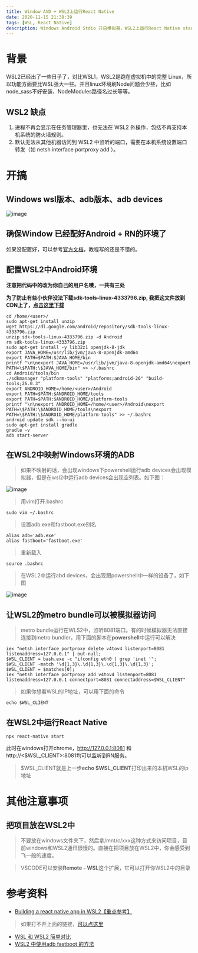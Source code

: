 ```yaml
---
title: Window AVD + WSL2上运行React Native
date: 2020-11-15 21:38:39
tags: [WSL, React Native]
description: Windows Android Stdio 开启模拟器，WSL2上运行React Native start
---
```


# 背景
WSL2已经出了一些日子了，对比WSL1，WSL2是跑在虚拟机中的完整 Linux，所以功能方面要比WSL强大一些。并且linux环境刷Node问题会少些，比如node_sass不好安装、NodeModules路径名过长等等。

## WSL2 缺点

1. 进程不再会显示在任务管理器里，也无法在 WSL2 外操作，包括不再支持本机系统的防火墙规则。
2. 默认无法从其他机器访问到 WSL2 中监听的端口，需要在本机系统设置端口转发（如 netsh interface portproxy add ）。

# 开搞

## Windows wsl版本、adb版本、adb devices
![image](https://static.gezichenshan.top/blog/wsl/1.png)

## 确保Window 已经配好Android + RN的环境了
如果没配置好，可以参考[官方文档](https://reactnative.cn/docs/getting-started.html)，教程写的还是不错的。

## 配置WSL2中Android环境
**注意把代码中的<user>改为你自己的用户名噢，一共有三处**

**为了防止有些小伙伴没法下载sdk-tools-linux-4333796.zip, 我把这文件放到CDN上了，[点击这里下载](https://static.gezichenshan.top/blog/wsl/sdk-tools-linux-4333796.zip)**

```
cd /home/<user>/
sudo apt-get install unzip
wget https://dl.google.com/android/repository/sdk-tools-linux-4333796.zip
unzip sdk-tools-linux-4333796.zip -d Android
rm sdk-tools-linux-4333796.zip
sudo apt-get install -y lib32z1 openjdk-8-jdk
export JAVA_HOME=/usr/lib/jvm/java-8-openjdk-amd64
export PATH=$PATH:$JAVA_HOME/bin
printf "\n\nexport JAVA_HOME=/usr/lib/jvm/java-8-openjdk-amd64\nexport PATH=\$PATH:\$JAVA_HOME/bin" >> ~/.bashrc
cd Android/tools/bin
./sdkmanager "platform-tools" "platforms;android-26" "build-tools;26.0.3"
export ANDROID_HOME=/home/<user>/Android
export PATH=$PATH:$ANDROID_HOME/tools
export PATH=$PATH:$ANDROID_HOME/platform-tools
printf "\n\nexport ANDROID_HOME=/home/<user>/Android\nexport PATH=\$PATH:\$ANDROID_HOME/tools\nexport PATH=\$PATH:\$ANDROID_HOME/platform-tools" >> ~/.bashrc
android update sdk --no-ui
sudo apt-get install gradle
gradle -v
adb start-server
```

## 在WSL2中映射Windows环境的ADB
> 如果不映射的话，会出现windows下powershell运行adb devices会出现模拟器，但是在wsl2中运行adb devices会出现空列表。如下图：

![image](https://static.gezichenshan.top/blog/wsl/2.png)

> 用vim打开.bashrc
```
sudo vim ~/.bashrc
```
> 设置adb.exe和fastboot.exe别名
```
alias adb='adb.exe'
alias fastboot='fastboot.exe'
```
> 重新载入
```
source .bashrc
```
> 在WSL2中运行abd devices，会出现跟powershell中一样的设备了，如下图

![image](https://static.gezichenshan.top/blog/wsl/3.png)

## 让WSL2的metro bundle可以被模拟器访问

> metro bundle运行在WLS2中，监听8081端口。有的时候模拟器无法直接连接到metro bundler，用下面的脚本在**powershell**中运行可以解决

```
iex "netsh interface portproxy delete v4tov4 listenport=8081 listenaddress=127.0.0.1" | out-null;
$WSL_CLIENT = bash.exe -c "ifconfig eth0 | grep 'inet '";
$WSL_CLIENT -match '\d{1,3}\.\d{1,3}\.\d{1,3}\.\d{1,3}';
$WSL_CLIENT = $matches[0];
iex "netsh interface portproxy add v4tov4 listenport=8081 listenaddress=127.0.0.1 connectport=8081 connectaddress=$WSL_CLIENT"
```
> 如果你想看WSL的IP地址，可以用下面的命令
```
echo $WSL_CLIENT
```

## 在WSL2中运行React Native
```
npx react-native start
```

此时在windows打开chrome，http://127.0.0.1:8081 和 http://<$WSL_CLIENT>:8081均可以监听到RN服务。

> $WSL_CLIENT就是上一步**echo $WSL_CLIENT**打印出来的本机WSL的ip地址

# 其他注意事项

## 把项目放在WSL2中
> 不要放在windows文件夹下，然后拿/mnt/c/xxx这种方式来访问项目，目前windows和WSL2通讯很慢的。直接在把项目放在WSL2中，你会感受到飞一般的速度。

> VSCODE可以安装**Remote - WSL**这个扩展，它可以打开你WSL2中的目录


# 参考资料
- [Building a react native app in WSL2【重点参考】](https://gist.github.com/bergmannjg/461958db03c6ae41a66d264ae6504ade#enable-access-to-metro-bundler-from-windows)
> 如果打不开上面的链接，[可以点这里](http://static.gezichenshan.top/blog/wsl/rearct-native-app-in-wsl2.md)

- [WSL 和 WSL2 简单对比](https://www.v2ex.com/t/587642)
- [WSL2 中使用adb fastboot 的方法](https://blog.csdn.net/haohaoyue01/article/details/106489387)
